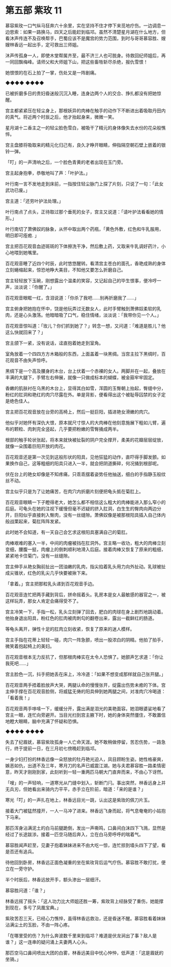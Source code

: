 # 第五部 紫玫 11

慕容紫玫一口气纵马狂奔六十余里，实在坚持不住才停下来觅地疗伤。一边调息一边思索：如果一路换马，四天之后能赶到临邛。虽然不清楚星月湖在什么地方，但看沐声传连不及召唤帮手，巴蜀应该不是魔宫的势力范围，到时与哥哥慕容胜、嫂嫂林香远一起出手，定可救出三师姐。

沐声传孤身一人，即使木堂帮属齐至，最不济三人也可脱身。待救回纪师姐后，再一同回飘梅峰。请师父和大师姐下山，把这些畜牲斩尽杀绝，报仇雪恨！

她恨恨的在石上拍了一掌，伤处又是一阵剧痛。

◆◆◆◆ ◆◆◆◆

已被折磨多日的贵妇昏迷般沉沉入睡，连身边两个人的交合、挣扎都没有把她惊醒。

宫主都紧紧压在轻尘身上，那根妖异的肉棒在触手的动作下不断进出着吸取丹田内的真气。将近两个时辰之后，他才抬起身来，微微一笑。

星月湖十二香主之一的轻尘脸色雪白，被吸干了精元的身体像失去水份的花朵般憔悴。

宫主盘膝将吸取来的精元化归己有，良久才睁开眼睛，伸指隔空朝石壁上嵌着的银铃一弹。

「叮」的一声清响之后，一个脸色青黄的老者出现在玉门旁。

宫主起身抱拳，恭敬地叫了声：「叶护法。」

叶行南一言不发地走到床前，一指按住轻尘脉门上探了片刻，只说了一句：「此女武功已废。」

宫主道：「还劳叶护法处理。」

叶行南点了点头，正待取过那个垂死的女子，宫主又说道：「请叶护法看看她的情形。」

叶行南切了萧佛奴的脉象，从怀中取出两个药瓶，「黄色外敷，红色和牛乳服用，明日即可痊癒. 」

宫主把百花观音血迹斑斑的下体擦洗干净，然后敷上药，又取来牛乳调好药汁，小心地喂到她嘴里。

百花观音睡了近四个时辰，此时悠悠醒转。看清宫主苍白的面孔，香艳成熟的身体立刻蜷缩起来，惊恐地睁大美目，不知他又要怎么折磨自己。

宫主轻轻放下玉碗，刚想露出个温柔的笑容，又记起自己的毕生恨事，便冷哼一声，淡淡说：「你醒了。」

百花观音眼眶一红，含泪说道：「你杀了我吧……别再折磨我了……」

宫主俯身把她抱在怀中，饶是他玩弄过无数女人，此时手臂触到萧佛奴柔软的乳肉，还是心头激荡。他暗暗吸了口气，稳住情绪，淡淡说：「我带你见一个人。」

百花观音惊叫道：「玫儿？你们抓到她了？」转念一想，又问道：「难道是胜儿？他这么快就回来了？」

宫主颌下一紧，没有说话，迳直抱着她走到室角。

室角放着一个四四方方木箱般的东西，上面盖着一块黑绸。当宫主拉下黑绸时，百花观音不由失声惊呼。

黑绸下是一个高及腰身的木台，台上伏着一个赤裸的女人。两脚并在一起，叠放在丰满的大腿下，手臂左右伸展，就像一只做成标本的蝴蝶，被金箍牢牢固定。

香嫩的肌肤衬在乌黑的木台上，显得其白如雪，浑圆的玉臀朝上抬起，臀缝中分，粉红的肛洞和艳红的肉穴尽露在外。单是背影，便看得出这个被耻辱囚禁的女子定是绝色佳人。

宫主把百花观音放在台旁的高椅上，然后一挺巨阳，插进艳女滑嫩的肉穴。

他似乎对她怀有深仇大恨，原本就尺寸惊人的大肉棒在他刻意施展下粗如儿臂，遍布的颗粒、肉刺完全竖起，几乎要把粉嫩的雪臀捅成两半。

根部的触手轮状张起，将本来就快被扯裂的阴户完全撑开，柔美的花瓣层层绽放，就像一朵围着巨阳开放的肉花。

百花观音还是第一次见到这般形状的阳具，见他狂猛的动作，直吓得手脚发颤。如果换作自己，这等粗细的阳具只进入一半，就会把阴道撕碎，何况捅到根部呢。

伏在台上的艳女却像是不知疼痛，只乖乖摆着姿势任他抽送，细白的手指静玉般纹丝不动。

宫主似乎只是为了让她痛苦，在肉穴内折磨片刻便把龟头抵在菊肛上。

百花观音眼睛一下子瞪得老大，她怎么都不相信这么粗大的肉棒能进入那么窄小的后庭。可龟头在她的注视下缓慢但毫不迟疑的挤入肛洞，白生生的臀肉向两边分开，巨阳似乎直接刺入臀肉，没有一丝缝隙。萧佛奴像是被那根阳具插入自己体内般战栗起来，菊肛阵阵发紧。

此时她不会知道，有一天自己会乞求这根阳具塞满自己的菊肛。

肉棒艰难的塞入一半，中间的肉瘤被挡在肛洞外。宫主略一收功，粗大的肉棒立刻变细，腰腹一挺，肉瘤上的倒刺顺利地滑入后庭。接着肉棒又恢复了原来的粗细，紧紧地卡住菊门，没有一丝缝隙。

宫主伸手从艳女胸前扯出一团油嫩的乳肉，指尖掐着乳头用力向外扯动。乳球被扯成尖锥状，红色的乳尖几乎快要被揪下来。

「拿着。」宫主把那粒乳头递到百花观音手边。

百花观音连忙把两手藏到背后，拼命摇着头。乳房本是女人最敏感的器官之一，被这样玩弄，那女人肯定会痛得受不了。

宫主冷笑一下，手指一松，乳头立刻弹了回去，肥白的肉球在身上剧烈地跳动着。他抬身退出阳具，粉红色的肛肉被肉刺勾的翻卷出来，露出一截鲜红的肠道。

等龟头离开，弹性十足的肛肉立刻收紧，恢复了原来的迷人模样。

宫主手指在花蒂上轻轻一碰，肉穴一阵急颤，喷出一股浓白的阴精。他拍了拍手，微笑着抱起椅上的美妇。

百花观音根本无力反抗了，但那根肉棒实在太令人恐惧了。她颤声乞求道：「你让我死吧……」

宫主脸色一沉，抖手把她丢在床上，冷冷道：「如果不想变成那样就自己张开腿。」

百花观音两手捂着脸放声大哭，两腿认命的慢慢张开，绽露出伤势未癒的下体。宫主伸手撑在百花观音脸侧，将威猛无俦的阳具伸到她两腿之间，对准肉穴冷喝道：「看着我！」

百花观音两手哆嗦一下，缓缓分开，露出满是泪光的美艳面容。她泪眼婆娑地看了宫主一眼，连忙向旁避开。当目光扫到宫主腋下时，她的身体突然僵住，不敢置信地瞪大眼睛，脑中充满了怀疑和恐惧。

◆◆◆◆ ◆◆◆◆

失去了纪眉妩，慕容紫玫孤身一人亡命天涯。她不敢稍做停留，苦忍伤势，一路急行，终于提前一日，在三月初七傍晚赶到临邛。

一身少妇打扮的林香远像一朵怒放的牡丹艳光迫人，凤目顾盼生姿。她性格豪爽，嫉恶如仇，出道不及三年，寒月刀的名声已威震江湖。她与夫君慕容胜一路柔情密意，昨天才刚刚到家，此刻听到一轻一重两匹马朝大门直奔而来，不由心下讶然。

「嗖」的一声轻响，一道寒光从门缝中划入，斩断门闩。事出突然，林香远身上并无兵刃，但她看出来骑内力平平，赤手立在阶前，暗道：「来的是谁？」

寒光「叮」的一声扎在地上，林香远目光一跳，认出这是紫玫的佩刀片玉。

接着大门被猛然撞开，一人一马冲了进来。林香远飞身而起，将气息奄奄的小姑抱下马来。

那匹浑身沾满泥土的白马前腿跪倒，发出一声嘶鸣，口鼻间白沫四下飞溅，显然是经过了长途跋涉。接着一匹空马随后奔入，立在白马旁呼呼的喘着气。

慕容胜闻声赶至，见妻子抱着妹妹进来不由大吃一惊，连忙掠到墙头四下了望，看是否还有追兵。

待他回到卧房，林香远正面色凝重的坐在紫玫背后运气疗伤。慕容胜不敢打扰，便立在一旁守护。

半个时辰后，林香远放开手，额头渗出一层细汗。

慕容胜问道：「谁？」

林香远摇了摇头：「这人功力比大师姐还胜一筹，紫玫背上经脉受了重伤，她能撑到现在，多亏了凤凰宝典。」

紫玫苦忍三天，已经心力憔悴，虽得林香远救治，还是昏迷不醒。慕容胜看着妹妹沾满尘土的玉脸，不由一阵心疼。

「在哪里受的伤？为什么奔波数千里来到临邛？难道是伏龙涧出了事？敌人是谁？」这一连串的疑问涌上夫妻两人心头。

那匹空马口鼻间喷出大团的白雾，林香远美目中忧心忡忡，低声道：「这是眉妩的坐骑。」

